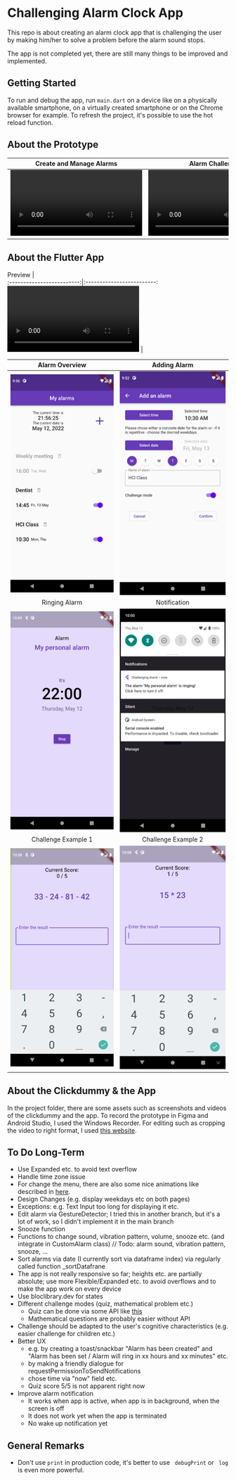 # Challenging Alarm Clock App

This repo is about creating an alarm clock app that is challenging the user by making him/her to solve a problem before the alarm sound stops.

The app is not completed yet, there are still many things to be improved and implemented.

## Getting Started


To run and debug the app, 
run ```main.dart``` on a device like on a physically available smartphone, 
on a virtually created smartphone
or on the Chrome browser for example.
To refresh the project, it's possible to use the hot reload function. 

<!--
To see the wireframe of the app, click on "Open Flutter DevTools" in the debug window below 
while running the debug mode.
-->



## About the Prototype



Create and Manage Alarms         |  Alarm Challenge
:-------------------------:|:-------------------------:
![](project/clickdummy/01_Create_Alarm.mp4)  |  ![](project/clickdummy/02_Alarm_Challenge.mp4)



## About the Flutter App

Preview        |  
:-------------------------:|:-------------------------:
![](project/app/08_Video.mp4) |  




Alarm Overview          |  Adding Alarm
:-------------------------:|:-------------------------:
![](project/app/01_Alarm_Overview.png)  |  ![](project/app/02_Add_Alarm.png)
Ringing Alarm         |  Notification
![](project/app/03_Alarm_Ringing.png)  |  ![](project/app/07_Notification.png)
Challenge Example 1         |  Challenge Example 2
![](project/app/05_Challenge_Example_2.png)  |  ![](project/app/04_Challenge_Example_1.png)



## About the Clickdummy & the App
In the project folder, there are some assets such as screenshots and videos of the clickdummy and the app.
To record the prototype in Figma and Android Studio, I used the Windows Recorder. For editing such as cropping the video to right format,
I used [this website](https://online-video-cutter.com/de/).

## To Do Long-Term
- Use Expanded etc. to avoid text overflow
- Handle time zone issue
- For change the menu, there are also some nice animations like described in [here](https://github.com/flutter/packages/tree/master/packages/animations).
- Design Changes (e.g. display weekdays etc on both pages)
- Exceptions: e.g. Text Input too long for displaying it etc.
- Edit alarm via GestureDetector; I tried this in another branch, but it's a lot of work, so I didn't implement it in the main branch
- Snooze function
- Functions to change sound, vibration pattern, volume, snooze etc. (and integrate in CustomAlarm class)
  // Todo: alarm sound, vibration pattern, snooze, ...
- Sort alarms via date (I currently sort via dataframe index) via regularly called function _sortDatafrane
- The app is not really responsive so far; heights etc. are partially absolute; use more Flexible/Expanded etc. to avoid overflows and to make the app work on every device
- Use bloclibrary.dev for states
- Different challenge modes (quiz, mathematical problem etc.)
  - Quiz can be done via some API like [this](https://the-trivia-api.com/)
  - Mathematical questions are probably easier without API
- Challenge should be adapted to the user's cognitive characteristics (e.g. easier challenge for children etc.)
- Better UX 
  - e.g. by creating a toast/snackbar "Alarm has been created" and "Alarm has been set / Alarm will ring in xx hours and xx minutes" etc.
  - by making a friendly dialogue for requestPermissionToSendNotifications
  - chose time via "now" field etc.
  - Quiz score 5/5 is not apparent right now
- Improve alarm notification
  - It works when app is active, when app is in background, when the screen is off
  - It does not work yet when the app is terminated
  - No wake up notification yet



## General Remarks
- Don't use ```print``` in production code, it's better to use ``` debugPrint```  or ``` log``` is even more powerful.